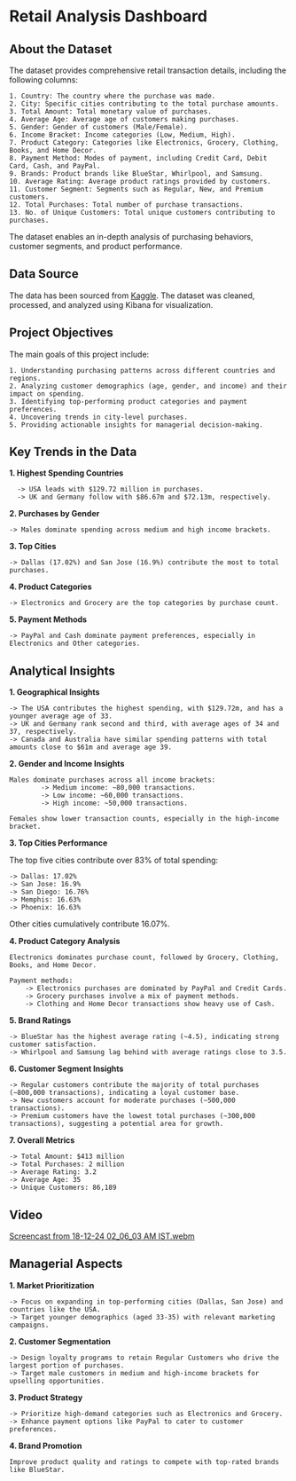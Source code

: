 # Retail Analysis Dashboard

## About the Dataset

The dataset provides comprehensive retail transaction details, including the following columns:

    1. Country: The country where the purchase was made.
    2. City: Specific cities contributing to the total purchase amounts.
    3. Total Amount: Total monetary value of purchases.
    4. Average Age: Average age of customers making purchases.
    5. Gender: Gender of customers (Male/Female).
    6. Income Bracket: Income categories (Low, Medium, High).
    7. Product Category: Categories like Electronics, Grocery, Clothing, Books, and Home Decor.
    8. Payment Method: Modes of payment, including Credit Card, Debit Card, Cash, and PayPal.
    9. Brands: Product brands like BlueStar, Whirlpool, and Samsung.
    10. Average Rating: Average product ratings provided by customers.
    11. Customer Segment: Segments such as Regular, New, and Premium customers.
    12. Total Purchases: Total number of purchase transactions.
    13. No. of Unique Customers: Total unique customers contributing to purchases.

The dataset enables an in-depth analysis of purchasing behaviors, customer segments, and product performance.

## Data Source

The data has been sourced from [Kaggle](https://www.kaggle.com/datasets/sahilprajapati143/retail-analysis-large-dataset). The dataset was cleaned, processed, and analyzed using Kibana for visualization.

## Project Objectives

The main goals of this project include:

    1. Understanding purchasing patterns across different countries and regions.
    2. Analyzing customer demographics (age, gender, and income) and their impact on spending.
    3. Identifying top-performing product categories and payment preferences.
    4. Uncovering trends in city-level purchases.
    5. Providing actionable insights for managerial decision-making.

## Key Trends in the Data

**1. Highest Spending Countries**
      
      -> USA leads with $129.72 million in purchases.
      -> UK and Germany follow with $86.67m and $72.13m, respectively.

**2. Purchases by Gender**

    -> Males dominate spending across medium and high income brackets.

**3. Top Cities**

    -> Dallas (17.02%) and San Jose (16.9%) contribute the most to total purchases.

**4. Product Categories**

    -> Electronics and Grocery are the top categories by purchase count.

**5. Payment Methods**

    -> PayPal and Cash dominate payment preferences, especially in Electronics and Other categories.

## Analytical Insights

**1. Geographical Insights**

    -> The USA contributes the highest spending, with $129.72m, and has a younger average age of 33.
    -> UK and Germany rank second and third, with average ages of 34 and 37, respectively.
    -> Canada and Australia have similar spending patterns with total amounts close to $61m and average age 39.

**2. Gender and Income Insights**

    Males dominate purchases across all income brackets:
            -> Medium income: ~80,000 transactions.
            -> Low income: ~60,000 transactions.
            -> High income: ~50,000 transactions.
    
    Females show lower transaction counts, especially in the high-income bracket.

**3. Top Cities Performance**

The top five cities contribute over 83% of total spending:

    -> Dallas: 17.02%
    -> San Jose: 16.9%
    -> San Diego: 16.76%
    -> Memphis: 16.63%
    -> Phoenix: 16.63%

Other cities cumulatively contribute 16.07%.

**4. Product Category Analysis**

    Electronics dominates purchase count, followed by Grocery, Clothing, Books, and Home Decor.

    Payment methods:
        -> Electronics purchases are dominated by PayPal and Credit Cards.
        -> Grocery purchases involve a mix of payment methods.
        -> Clothing and Home Decor transactions show heavy use of Cash.

**5. Brand Ratings**

    -> BlueStar has the highest average rating (~4.5), indicating strong customer satisfaction.
    -> Whirlpool and Samsung lag behind with average ratings close to 3.5.

**6. Customer Segment Insights**

    -> Regular customers contribute the majority of total purchases (~800,000 transactions), indicating a loyal customer base.
    -> New customers account for moderate purchases (~500,000 transactions).
    -> Premium customers have the lowest total purchases (~300,000 transactions), suggesting a potential area for growth.

**7. Overall Metrics**

    -> Total Amount: $413 million
    -> Total Purchases: 2 million
    -> Average Rating: 3.2
    -> Average Age: 35
    -> Unique Customers: 86,189

## Video
[Screencast from 18-12-24 02_06_03 AM IST.webm](https://github.com/user-attachments/assets/19fe4f96-b0ec-43c7-aa57-8f6562c0c4da)

## Managerial Aspects

**1. Market Prioritization**

    -> Focus on expanding in top-performing cities (Dallas, San Jose) and countries like the USA.
    -> Target younger demographics (aged 33-35) with relevant marketing campaigns.

**2. Customer Segmentation**

    -> Design loyalty programs to retain Regular Customers who drive the largest portion of purchases.
    -> Target male customers in medium and high-income brackets for upselling opportunities.

**3. Product Strategy**

    -> Prioritize high-demand categories such as Electronics and Grocery.
    -> Enhance payment options like PayPal to cater to customer preferences.

**4. Brand Promotion**

    Improve product quality and ratings to compete with top-rated brands like BlueStar.

